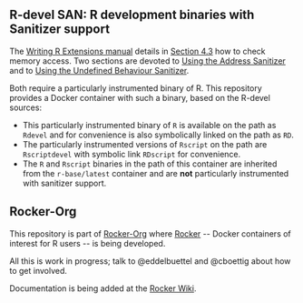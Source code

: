 
## R-devel SAN: R development binaries with Sanitizer support

The [Writing R Extensions manual](http://cran.r-project.org/doc/manuals/r-devel/R-exts.html)
details in [Section 4.3](http://cran.r-project.org/doc/manuals/r-devel/R-exts.html#Checking-memory-access)
how to check memory access.  Two sections are devoted to
[Using the Address Sanitizer](http://cran.r-project.org/doc/manuals/r-devel/R-exts.html#Using-Address-Sanitizer)
and to
[Using the Undefined Behaviour Sanitizer](http://cran.r-project.org/doc/manuals/r-devel/R-exts.html#Using-Undefined-Behaviour-Sanitizer).

Both require a particularly instrumented binary of R.  This repository
provides a Docker container with such a binary, based on the R-devel sources:

* This particularly instrumented binary of `R` is available on the path as `Rdevel` and for convenience is also symbolically linked on the path as `RD`.
* The particularly instrumented versions of `Rscript` on the path are `Rscriptdevel` with symbolic link `RDscript` for convenience.
* The `R` and `Rscript` binaries in the path of this container are inherited from the `r-base/latest` container and are **not** particularly instrumented with sanitizer support.

## Rocker-Org

This repository is part of [Rocker-Org](https://github.com/rocker-org) where
[Rocker](https://github.com/rocker-org/rocker) -- Docker containers of
interest for R users -- is being developed.

All this is work in progress; talk to @eddelbuettel and @cboettig about how
to get involved.

Documentation is being added at the [Rocker Wiki](https://github.com/rocker-org/rocker/wiki).

